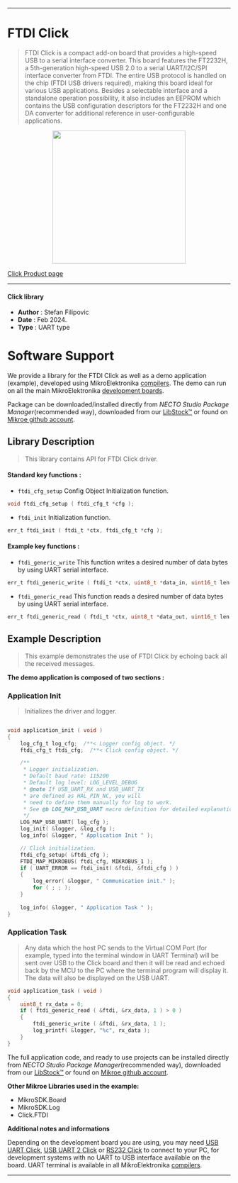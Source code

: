 
---
# FTDI Click

> FTDI Click is a compact add-on board that provides a high-speed USB to a serial interface converter. This board features the FT2232H, a 5th-generation high-speed USB 2.0 to a serial UART/I2C/SPI interface converter from FTDI. The entire USB protocol is handled on the chip (FTDI USB drivers required), making this board ideal for various USB applications. Besides a selectable interface and a standalone operation possibility, it also includes an EEPROM which contains the USB configuration descriptors for the FT2232H and one DA converter for additional reference in user-configurable applications.

<p align="center">
  <img src="https://download.mikroe.com/images/click_for_ide/ftdi_click.png" height=300px>
</p>

[Click Product page](https://www.mikroe.com/ftdi-click)

---


#### Click library

- **Author**        : Stefan Filipovic
- **Date**          : Feb 2024.
- **Type**          : UART type


# Software Support

We provide a library for the FTDI Click
as well as a demo application (example), developed using MikroElektronika
[compilers](https://www.mikroe.com/necto-studio).
The demo can run on all the main MikroElektronika [development boards](https://www.mikroe.com/development-boards).

Package can be downloaded/installed directly from *NECTO Studio Package Manager*(recommended way), downloaded from our [LibStock&trade;](https://libstock.mikroe.com) or found on [Mikroe github account](https://github.com/MikroElektronika/mikrosdk_click_v2/tree/master/clicks).

## Library Description

> This library contains API for FTDI Click driver.

#### Standard key functions :

- `ftdi_cfg_setup` Config Object Initialization function.
```c
void ftdi_cfg_setup ( ftdi_cfg_t *cfg );
```

- `ftdi_init` Initialization function.
```c
err_t ftdi_init ( ftdi_t *ctx, ftdi_cfg_t *cfg );
```

#### Example key functions :

- `ftdi_generic_write` This function writes a desired number of data bytes by using UART serial interface.
```c
err_t ftdi_generic_write ( ftdi_t *ctx, uint8_t *data_in, uint16_t len );
```

- `ftdi_generic_read` This function reads a desired number of data bytes by using UART serial interface.
```c
err_t ftdi_generic_read ( ftdi_t *ctx, uint8_t *data_out, uint16_t len );
```

## Example Description

> This example demonstrates the use of FTDI Click by echoing back all the received messages.

**The demo application is composed of two sections :**

### Application Init

> Initializes the driver and logger.

```c

void application_init ( void )
{
    log_cfg_t log_cfg;  /**< Logger config object. */
    ftdi_cfg_t ftdi_cfg;  /**< Click config object. */

    /** 
     * Logger initialization.
     * Default baud rate: 115200
     * Default log level: LOG_LEVEL_DEBUG
     * @note If USB_UART_RX and USB_UART_TX 
     * are defined as HAL_PIN_NC, you will 
     * need to define them manually for log to work. 
     * See @b LOG_MAP_USB_UART macro definition for detailed explanation.
     */
    LOG_MAP_USB_UART( log_cfg );
    log_init( &logger, &log_cfg );
    log_info( &logger, " Application Init " );

    // Click initialization.
    ftdi_cfg_setup( &ftdi_cfg );
    FTDI_MAP_MIKROBUS( ftdi_cfg, MIKROBUS_1 );
    if ( UART_ERROR == ftdi_init( &ftdi, &ftdi_cfg ) ) 
    {
        log_error( &logger, " Communication init." );
        for ( ; ; );
    }
    
    log_info( &logger, " Application Task " );
}

```

### Application Task

> Any data which the host PC sends to the Virtual COM Port (for example, typed into the terminal 
window in UART Terminal) will be sent over USB to the Click board and then it will be read and 
echoed back by the MCU to the PC where the terminal program will display it. The data will also
be displayed on the USB UART.

```c
void application_task ( void )
{
    uint8_t rx_data = 0;
    if ( ftdi_generic_read ( &ftdi, &rx_data, 1 ) > 0 )
    {
        ftdi_generic_write ( &ftdi, &rx_data, 1 );
        log_printf( &logger, "%c", rx_data );
    }
}
```

The full application code, and ready to use projects can be installed directly from *NECTO Studio Package Manager*(recommended way), downloaded from our [LibStock&trade;](https://libstock.mikroe.com) or found on [Mikroe github account](https://github.com/MikroElektronika/mikrosdk_click_v2/tree/master/clicks).

**Other Mikroe Libraries used in the example:**

- MikroSDK.Board
- MikroSDK.Log
- Click.FTDI

**Additional notes and informations**

Depending on the development board you are using, you may need
[USB UART Click](https://www.mikroe.com/usb-uart-click),
[USB UART 2 Click](https://www.mikroe.com/usb-uart-2-click) or
[RS232 Click](https://www.mikroe.com/rs232-click) to connect to your PC, for
development systems with no UART to USB interface available on the board. UART
terminal is available in all MikroElektronika
[compilers](https://shop.mikroe.com/compilers).

---
